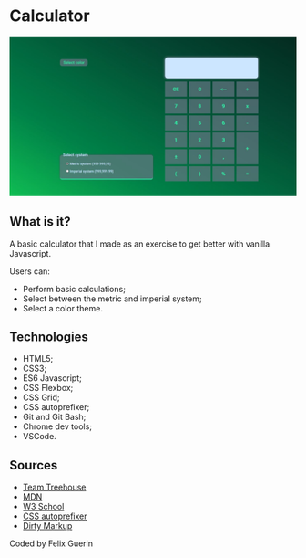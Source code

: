 # Calculator

![Calculator preview](https://github.com/f-elix/calculator/blob/master/calc.JPG)

## What is it?

A basic calculator that I made as an exercise to get better with vanilla Javascript.

Users can:
- Perform basic calculations;
- Select between the metric and imperial system;
- Select a color theme.


## Technologies

- HTML5;
- CSS3;
- ES6 Javascript;
- CSS Flexbox;
- CSS Grid;
- CSS autoprefixer;
- Git and Git Bash;
- Chrome dev tools;
- VSCode.


## Sources

- [Team Treehouse](https://teamtreehouse.com)
- [MDN](https://developer.mozilla.org/en-US/docs/Web) 
- [W3 School](https://www.w3schools.com/)
- [CSS autoprefixer](https://autoprefixer.github.io/)
- [Dirty Markup](https://www.10bestdesign.com/dirtymarkup/css/)

Coded by Felix Guerin


